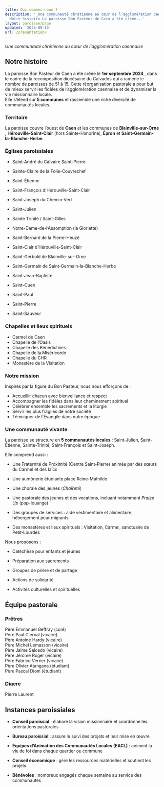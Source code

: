 ```yaml
---
title: Qui sommes-nous ?
description: '_Une communauté chrétienne au cœur de l’agglomération caennaise_ ##
  Notre histoire La paroisse Bon Pasteur de Caen a été créée...'
layout: paroisse/page
updated: '2025-09-16'
url: /presentation/
---
```


_Une communauté chrétienne au cœur de l’agglomération caennaise_

## Notre histoire

La paroisse Bon Pasteur de Caen a été créée le **1er septembre 2024** , dans le cadre de la recomposition diocésaine du Calvados qui a ramené le nombre de paroisses de 51 à 15. Cette réorganisation pastorale a pour but de mieux servir les fidèles de l’agglomération caennaise et de dynamiser la vie missionnaire locale.  
Elle s’étend sur **5 communes** et rassemble une riche diversité de communautés locales.

### Territoire

La paroisse couvre l’ouest de **Caen** et les communes de **Blainville-sur-Orne** , **Hérouville-Saint-Clair** (hors Sainte-Honorine), **Épron** et **Saint-Germain-la-Blanche-Herbe**.

### Églises paroissiales

  * Saint-André du Calvaire Saint-Pierre
  * Sainte-Claire de la Folie-Couvrechef
  * Saint-Étienne
  * Saint-François d’Hérouville-Saint-Clair
  * Saint-Joseph du Chemin-Vert
  * Saint-Julien
  * Sainte Trinité / Saint-Gilles

  * Notre-Dame-de-l’Assomption (la Gloriette)
  * Saint-Bernard de la Pierre-Heuzé
  * Saint-Clair d’Hérouville-Saint-Clair
  * Saint-Gerbold de Blainville-sur-Orne
  * Saint-Germain de Saint-Germain-la-Blanche-Herbe
  * Saint-Jean-Baptiste
  * Saint-Ouen
  * Saint-Paul
  * Saint-Pierre
  * Saint-Sauveur

### Chapelles et lieux spirituels

  * Carmel de Caen
  * Chapelle de l’Oasis
  * Chapelle des Bénédictines
  * Chapelle de la Miséricorde
  * Chapelle du CHR
  * Monastère de la Visitation

### Notre mission

Inspirés par la figure du Bon Pasteur, nous nous efforçons de :

  * Accueillir chacun avec bienveillance et respect
  * Accompagner les fidèles dans leur cheminement spirituel
  * Célébrer ensemble les sacrements et la liturgie
  * Servir les plus fragiles de notre société
  * Témoigner de l’Évangile dans notre époque

### Une communauté vivante

La paroisse se structure en **5 communautés locales** : Saint-Julien, Saint-Étienne, Sainte-Trinité, Saint-François et Saint-Joseph.

Elle comprend aussi :

  * Une Fraternité de Proximité (Centre Saint-Pierre) animée par des sœurs du Carmel et des laïcs

  * Une aumônerie étudiante place Reine-Mathilde

  * Une chorale des jeunes (_Chaïreté_)

  * Une pastorale des jeunes et des vocations, incluant notamment _Praize Up_ (pop-louange)

  * Des groupes de services : aide vestimentaire et alimentaire, hébergement pour migrants

  * Des monastères et lieux spirituels : Visitation, Carmel, sanctuaire de Petit-Lourdes

Nous proposons :

  * Catéchèse pour enfants et jeunes

  * Préparation aux sacrements

  * Groupes de prière et de partage

  * Actions de solidarité

  * Activités culturelles et spirituelles

## Équipe pastorale

### Prêtres

Père Emmanuel Geffray (curé)  
Père Paul Clerval (vicaire)  
Père Antoine Hardy (vicaire)  
Père Michel Lemasson (vicaire)  
Père Jaime Salcedo (vicaire)  
Père Jérôme Roger (vicaire)  
Père Fabrice Verrier (vicaire)  
Père Olivier Atangana (étudiant)  
Père Pascal Diom (étudiant)

### Diacre

Pierre Laurent

## Instances paroissiales

  * **Conseil paroissial** : élabore la vision missionnaire et coordonne les orientations pastorales

  * **Bureau paroissial** : assure le suivi des projets et leur mise en œuvre

  * **Équipes d’Animation des Communautés Locales (EACL)** : animent la vie de foi dans chaque quartier ou commune

  * **Conseil économique** : gère les ressources matérielles et soutient les projets

  * **Bénévoles** : nombreux engagés chaque semaine au service des communautés